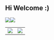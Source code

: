 ## Hi Welcome :)

![](https://github-readme-stats.vercel.app/api/top-langs/?username=Flandrescav&theme=dark&layout=compact)![](https://github-readme-stats.vercel.app/api?username=Flandrescav&show_icons=true&theme=dark&count_private=true)

<table border="0">
  <tr>
    <td>
      <a href="#TOP">
        <img src="https://github-readme-stats.vercel.app/api/top-langs/?username=Flandrescav&layout=compact&hide=VHDL,javascript&langs_count=8&hide_border=true" style="cursor:pointer;pointer-events:none;">
      </a>
    </td>
    <td>
      <a href="#TOP">
        <img src="https://github-readme-stats.vercel.app/api?username=Flandrescav&count_private=true&show_icons=true&theme=dark&hide_border=true" style="cursor:pointer;pointer-events:none;">
      </a>
    </td>
  </tr>
</table>
